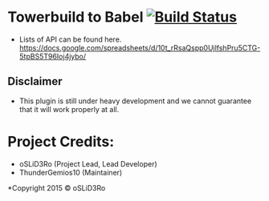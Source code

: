 Towerbuild to Babel [![Build Status](https://travis-ci.org/TowerbuildToBabel/TowerbuildToBabel.svg?branch=master)](https://travis-ci.org/TowerbuildToBabel/Towerbuild-To-Babel)
===================

* Lists of API can be found here. https://docs.google.com/spreadsheets/d/10t_rRsaQspp0UjlfshPru5CTG-5tpBS5T96Ioj4jybo/

## Disclaimer
* This plugin is still under heavy development and we cannot guarantee that it will work properly at all.

Project Credits:
============
* oSLiD3Ro (Project Lead, Lead Developer)
* ThunderGemios10 (Maintainer)


*Copyright 2015 © oSLiD3Ro
